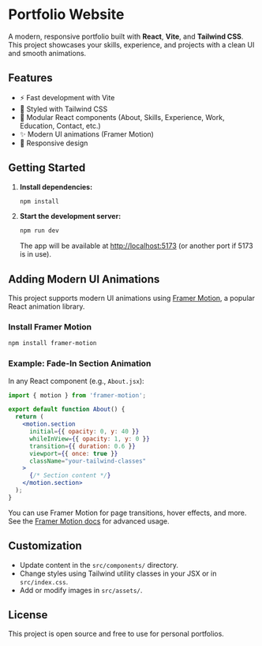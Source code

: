 # Portfolio Website

A modern, responsive portfolio built with **React**, **Vite**, and **Tailwind CSS**. This project showcases your skills, experience, and projects with a clean UI and smooth animations.

## Features
- ⚡ Fast development with Vite
- 🎨 Styled with Tailwind CSS
- 💼 Modular React components (About, Skills, Experience, Work, Education, Contact, etc.)
- ✨ Modern UI animations (Framer Motion)
- 📱 Responsive design

## Getting Started

1. **Install dependencies:**
   ```bash
   npm install
   ```
2. **Start the development server:**
   ```bash
   npm run dev
   ```
   The app will be available at [http://localhost:5173](http://localhost:5173) (or another port if 5173 is in use).

## Adding Modern UI Animations

This project supports modern UI animations using [Framer Motion](https://www.framer.com/motion/), a popular React animation library.

### Install Framer Motion
```bash
npm install framer-motion
```

### Example: Fade-In Section Animation
In any React component (e.g., `About.jsx`):
```jsx
import { motion } from 'framer-motion';

export default function About() {
  return (
    <motion.section
      initial={{ opacity: 0, y: 40 }}
      whileInView={{ opacity: 1, y: 0 }}
      transition={{ duration: 0.6 }}
      viewport={{ once: true }}
      className="your-tailwind-classes"
    >
      {/* Section content */}
    </motion.section>
  );
}
```
You can use Framer Motion for page transitions, hover effects, and more. See the [Framer Motion docs](https://www.framer.com/motion/) for advanced usage.

## Customization
- Update content in the `src/components/` directory.
- Change styles using Tailwind utility classes in your JSX or in `src/index.css`.
- Add or modify images in `src/assets/`.

## License
This project is open source and free to use for personal portfolios.
